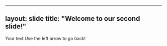 
--- 
layout: slide 
title: "Welcome to our second slide!" 
--- 
Your text Use the left arrow to go back!
